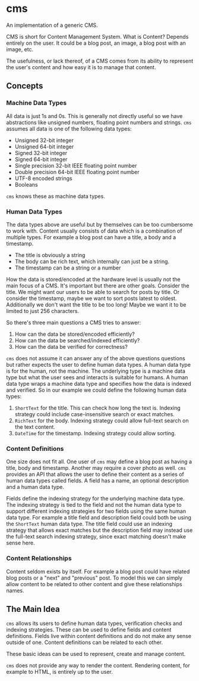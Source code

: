 # cms
An implementation of a generic CMS.

CMS is short for Content Management System. What is Content? Depends entirely on the user. It could be a blog post, an image, a blog post with an image, etc.

The usefulness, or lack thereof, of a CMS comes from its ability to represent the user's content and how easy it is to manage that content.

## Concepts

### Machine Data Types

All data is just 1s and 0s. This is generally not directly useful so we have abstractions like unsigned numbers, floating point numbers and strings. `cms`
assumes all data is one of the following data types:
- Unsigned 32-bit integer
- Unsigned 64-bit integer
- Signed 32-bit integer
- Signed 64-bit integer
- Single precision 32-bit IEEE floating point number
- Double precision 64-bit IEEE floating point number
- UTF-8 encoded strings
- Booleans

`cms` knows these as machine data types.

### Human Data Types

The data types above are useful but by themselves can be too cumbersome to work with. Content usually consists of data which is a combination of multiple types.
For example a blog post can have a title, a body and a timestamp.
- The title is obviously a string
- The body can be rich text, which internally can just be a string.
- The timestamp can be a string or a number

How the data is stored/encoded at the hardware level is usually not the main focus of a CMS. It's important but there are other goals. Consider the title. We
might want our users to be able to search for posts by title. Or consider the timestamp, maybe we want to sort posts latest to oldest. Additionally we don't
want the title to be too long! Maybe we want it to be limited to just 256 characters.

So there's three main questions a CMS tries to answer:
1. How can the data be stored/encoded efficiently?
2. How can the data be searched/indexed efficiently?
3. How can the data be verified for correctness?

`cms` does not assume it can answer any of the above questions questions but rather expects the user to define human data types. A human data type is for the
human, not the machine. The underlying type is a machine data type but what the user sees and interacts is suitable for humans. A human data type wraps a
machine data type and specifies how the data is indexed and verified. So in our example we could define the following human data types:
1. `ShortText` for the title. This can check how long the text is. Indexing strategy could include case-insensitive search or exact matches.
2. `RichText` for the body. Indexing strategy could allow full-text search on the text content.
3. `DateTime` for the timestamp. Indexing strategy could allow sorting.

### Content Definitions

One size does not fit all. One user of `cms` may define a blog post as having a title, body and timestamp. Another may require a cover photo as well. `cms`
provides an API that allows the user to define their content as a series of human data types called fields. A field has a name, an optional description and
a human data type.

Fields define the indexing strategy for the underlying machine data type. The indexing strategy is tied to the field and not the human data type to support
different indexing strategies for two fields using the same human data type. For example a title field and description field could both be using the
`ShortText` human data type. The title field could use an indexing strategy that allows exact matches but the description field may instead use the full-text
search indexing strategy, since exact matching doesn't make sense here.

### Content Relationships

Content seldom exists by itself. For example a blog post could have related blog posts or a "next" and "previous" post. To model this we can simply allow
content to be related to other content and give these relationships names.

## The Main Idea

`cms` allows its users to define human data types, verification checks and indexing strategies. These can be used to define fields and content definitions.
Fields live within content definitions and do not make any sense outside of one. Content definitions can be related to each other.

These basic ideas can be used to represent, create and manage content.

`cms` does not provide any way to render the content. Rendering content, for example to HTML, is entirely up to the user.

